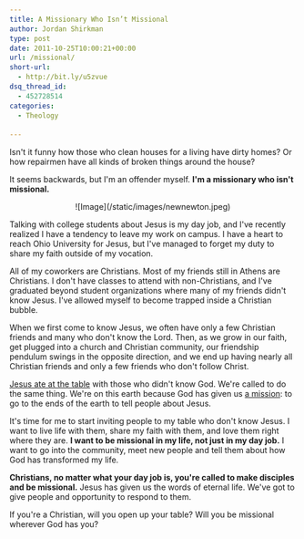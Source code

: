 ```yaml
---
title: A Missionary Who Isn’t Missional
author: Jordan Shirkman
type: post
date: 2011-10-25T10:00:21+00:00
url: /missional/
short-url:
  - http://bit.ly/u5zvue
dsq_thread_id:
  - 452728514
categories:
  - Theology

---
```

Isn't it funny how those who clean houses for a living have dirty homes? Or how repairmen have all kinds of broken things around the house?

It seems backwards, but I'm an offender myself. **I'm a missionary who isn't missional.**

<p style="text-align: center;">
  ![Image](/static/images/newnewton.jpeg)
</p>

Talking with college students about Jesus is my day job, and I've recently realized I have a tendency to leave my work on campus. I have a heart to reach Ohio University for Jesus, but I've managed to forget my duty to share my faith outside of my vocation.

All of my coworkers are Christians. Most of my friends still in Athens are Christians. I don't have classes to attend with non-Christians, and I've graduated beyond student organizations where many of my friends didn't know Jesus. I've allowed myself to become trapped inside a Christian bubble.

When we first come to know Jesus, we often have only a few Christian friends and many who don't know the Lord. Then, as we grow in our faith, get plugged into a church and Christian community, our friendship pendulum swings in the opposite direction, and we end up having nearly all Christian friends and only a few friends who don't follow Christ.

[Jesus ate at the table](http://www.esvbible.org/Matthew+9.9-13/) with those who didn't know God. We're called to do the same thing. We're on this earth because God has given us [a mission](http://www.esvbible.org/search/Matthew+28%3A16-20/): to go to the ends of the earth to tell people about Jesus.

It's time for me to start inviting people to my table who don't know Jesus. I want to live life with them, share my faith with them, and love them right where they are. **I want to be missional in my life, not just in my day job.** I want to go into the community, meet new people and tell them about how God has transformed my life.

**Christians, no matter what your day job is, you're called to make disciples and be missional.** Jesus has given us the words of eternal life. We've got to give people and opportunity to respond to them.

If you're a Christian, will you open up your table? Will you be missional wherever God has you?
